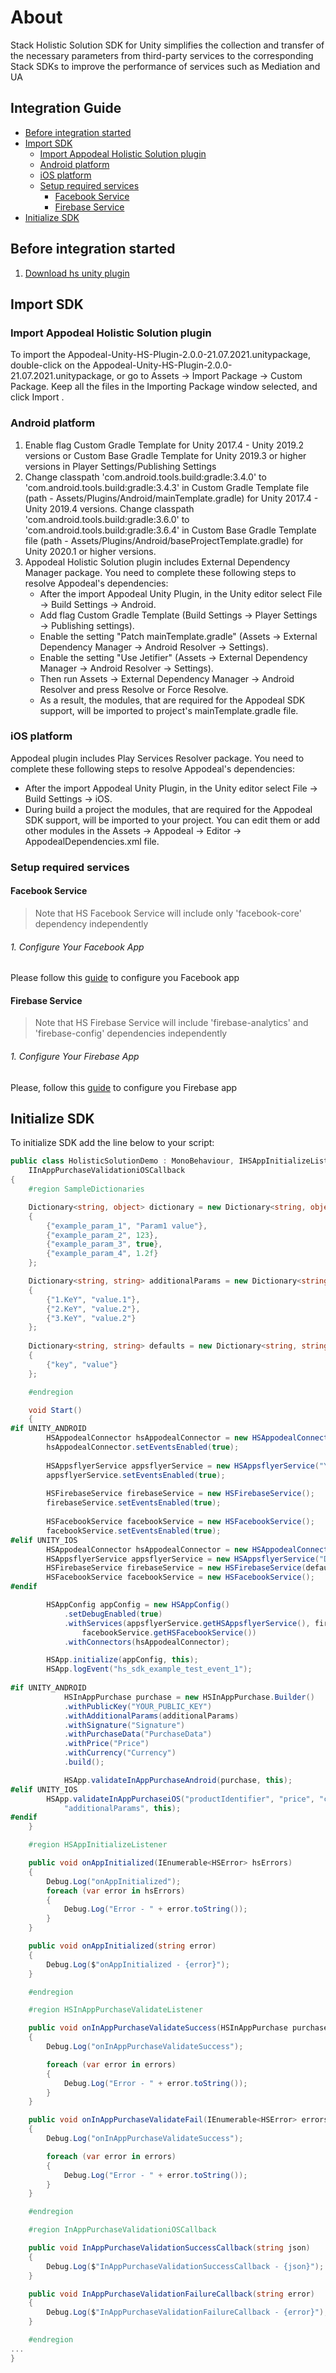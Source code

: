 # About
Stack Holistic Solution SDK for Unity simplifies the collection and transfer of the necessary parameters from third-party services to the corresponding Stack SDKs to improve the performance of services such as Mediation and UA

## Integration Guide
- [Before integration started](#before-integration-started)
- [Import SDK](#import-sdk)
   - [Import Appodeal Holistic Solution plugin](#import-appodeal-holistic-solution-plugin)
   - [Android platform](#android-platform)
   - [iOS platform](#ios-platform)
   - [Setup required services](#setup-required-services)
		- [Facebook Service](#facebook-service)
		- [Firebase Service](#firebase-service)
- [Initialize SDK](#initialize-sdk)

## Before integration started

1. [Download hs unity plugin](https://appodeal-unity.s3.amazonaws.com/Appodeal-Unity-HS-Plugin-2.0.0-21.07.2021.unitypackage)

## Import SDK

### Import Appodeal Holistic Solution plugin

To import the Appodeal-Unity-HS-Plugin-2.0.0-21.07.2021.unitypackage, double-click on the Appodeal-Unity-HS-Plugin-2.0.0-21.07.2021.unitypackage, or go to Assets → Import Package → Custom Package. Keep all the files in the Importing Package window selected, and click Import .

### Android platform

1. Enable flag Custom Gradle Template for Unity 2017.4 - Unity 2019.2 versions or Custom Base Gradle Template for Unity 2019.3 or higher versions in Player Settings/Publishing Settings
2. Change classpath 'com.android.tools.build:gradle:3.4.0' to 'com.android.tools.build:gradle:3.4.3' in Custom Gradle Template file (path - Assets/Plugins/Android/mainTemplate.gradle) for Unity 2017.4 - Unity 2019.4 versions.
   Change classpath 'com.android.tools.build:gradle:3.6.0' to 'com.android.tools.build:gradle:3.6.4' in Custom Base Gradle Template file (path - Assets/Plugins/Android/baseProjectTemplate.gradle) for Unity 2020.1 or higher versions.
3. Appodeal Holistic Solution plugin includes External Dependency Manager package.  You need to complete these following steps to resolve Appodeal's dependencies:
   - After the import Appodeal Unity Plugin, in the Unity editor select File → Build Settings → Android.
   - Add flag Custom Gradle Template (Build Settings → Player Settings → Publishing settings).
   - Enable the setting "Patch mainTemplate.gradle" (Assets → External Dependency Manager → Android Resolver → Settings).
   - Enable the setting "Use Jetifier" (Assets → External Dependency Manager → Android Resolver → Settings).
   - Then run Assets → External Dependency Manager → Android Resolver and press Resolve or Force Resolve.
   - As a result, the modules, that are required for the Appodeal SDK support, will be imported to project's mainTemplate.gradle file.

### iOS platform 

Appodeal plugin includes Play Services Resolver package.  You need to complete these following steps to resolve Appodeal's dependencies:

 - After the import Appodeal Unity Plugin, in the Unity editor select File → Build Settings → iOS.
 - During build a project the modules, that are required for the Appodeal SDK support, will be imported to your project. You can edit them or add other modules in the Assets → Appodeal → Editor → AppodealDependencies.xml file.

### Setup required services

#### Facebook Service
> Note that HS Facebook Service will include only 'facebook-core' dependency independently

###### 1. Configure Your Facebook App

Please follow this [guide](https://developers.facebook.com/docs/unity/gettingstarted) to configure you Facebook app

#### Firebase Service
>Note that HS Firebase Service will include 'firebase-analytics' and 'firebase-config' dependencies independently

###### 1. Configure Your Firebase App

Please, follow this [guide](https://firebase.google.com/docs/android/setup#console) to configure you Firebase app


[initialize_sdk]: initialize_sdk
##  Initialize SDK

To initialize SDK add the line below to your script:

```c#
public class HolisticSolutionDemo : MonoBehaviour, IHSAppInitializeListener, IHSInAppPurchaseValidateListener,
    IInAppPurchaseValidationiOSCallback
{
    #region SampleDictionaries

    Dictionary<string, object> dictionary = new Dictionary<string, object>
    {
        {"example_param_1", "Param1 value"},
        {"example_param_2", 123},
        {"example_param_3", true},
        {"example_param_4", 1.2f}
    };

    Dictionary<string, string> additionalParams = new Dictionary<string, string>()
    {
        {"1.KeY", "value.1"},
        {"2.KeY", "value.2"},
        {"3.KeY", "value.2"}
    };
    
    Dictionary<string, string> defaults = new Dictionary<string, string>()
    {
        {"key", "value"}
    };

    #endregion

    void Start()
    {
#if UNITY_ANDROID
        HSAppodealConnector hsAppodealConnector = new HSAppodealConnector();
        hsAppodealConnector.setEventsEnabled(true);
        
        HSAppsflyerService appsflyerService = new HSAppsflyerService("YOUR_APPSFLYER_DEV_KEY");
        appsflyerService.setEventsEnabled(true);
        
        HSFirebaseService firebaseService = new HSFirebaseService();
        firebaseService.setEventsEnabled(true);
        
        HSFacebookService facebookService = new HSFacebookService();
        facebookService.setEventsEnabled(true);
#elif UNITY_IOS
        HSAppodealConnector hsAppodealConnector = new HSAppodealConnector();
        HSAppsflyerService appsflyerService = new HSAppsflyerService("DEV_KEY", "APP_ID", new[] {"KEYS"});
        HSFirebaseService firebaseService = new HSFirebaseService(defaults, long.MaxValue);
        HSFacebookService facebookService = new HSFacebookService();
#endif

        HSAppConfig appConfig = new HSAppConfig()
            .setDebugEnabled(true)
            .withServices(appsflyerService.getHSAppsflyerService(), firebaseService.getHSFirebaseService(),
                facebookService.getHSFacebookService())
            .withConnectors(hsAppodealConnector);

        HSApp.initialize(appConfig, this);
        HSApp.logEvent("hs_sdk_example_test_event_1");
        
#if UNITY_ANDROID
            HSInAppPurchase purchase = new HSInAppPurchase.Builder()
            .withPublicKey("YOUR_PUBLIC_KEY")
            .withAdditionalParams(additionalParams)
            .withSignature("Signature")
            .withPurchaseData("PurchaseData")
            .withPrice("Price")
            .withCurrency("Currency")
            .build();

            HSApp.validateInAppPurchaseAndroid(purchase, this);
#elif UNITY_IOS
        HSApp.validateInAppPurchaseiOS("productIdentifier", "price", "currency", "transactionId",
            "additionalParams", this);
#endif
    }

    #region HSAppInitializeListener

    public void onAppInitialized(IEnumerable<HSError> hsErrors)
    {
        Debug.Log("onAppInitialized");
        foreach (var error in hsErrors)
        {
            Debug.Log("Error - " + error.toString());
        }
    }

    public void onAppInitialized(string error)
    {
        Debug.Log($"onAppInitialized - {error}");
    }

    #endregion

    #region HSInAppPurchaseValidateListener

    public void onInAppPurchaseValidateSuccess(HSInAppPurchase purchase, IEnumerable<HSError> errors)
    {
        Debug.Log("onInAppPurchaseValidateSuccess");

        foreach (var error in errors)
        {
            Debug.Log("Error - " + error.toString());
        }
    }

    public void onInAppPurchaseValidateFail(IEnumerable<HSError> errors)
    {
        Debug.Log("onInAppPurchaseValidateSuccess");

        foreach (var error in errors)
        {
            Debug.Log("Error - " + error.toString());
        }
    }

    #endregion

    #region InAppPurchaseValidationiOSCallback

    public void InAppPurchaseValidationSuccessCallback(string json)
    {
        Debug.Log($"InAppPurchaseValidationSuccessCallback - {json}");
    }

    public void InAppPurchaseValidationFailureCallback(string error)
    {
        Debug.Log($"InAppPurchaseValidationFailureCallback - {error}");
    }

    #endregion
...
}
```
